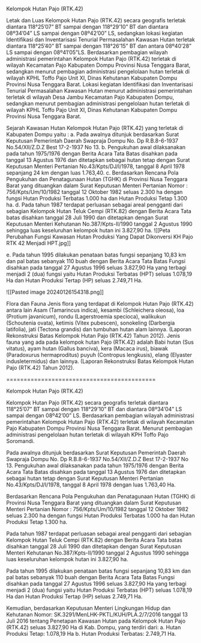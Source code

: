 Kelompok Hutan Pajo (RTK.42)

Letak dan Luas
Kelompok Hutan Pajo (RTK.42) secara geografis terletak diantara 118°25’07” BT sampai dengan 118°29’10” BT dan diantara 08º34’04” LS sampai dengan 08º42’00” LS, sedangkan lokasi kegiatan Identifikasi dan Inventarisasi Tenurial Permasalahan Kawasan Hutan terletak diantara 118°25’40” BT sampai dengan 118°26’15”  BT dan antara 08º40’28” LS sampai dengan  08º41’05”LS.
Berdasarkan pembagian wilayah administrasi pemerintahan Kelompok Hutan Pajo (RTK.42) terletak di wilayah Kecamatan Pajo Kabupaten Dompu Provinsi Nusa Tenggara Barat, sedangkan menurut pembagian administrasi pengelolaan hutan terletak di wilayah KPHL Toffo Pajo Unit XI, Dinas Kehutanan Kabupaten Dompu Provinsi Nusa Tenggara Barat.
Lokasi kegiatan Identifikasi dan Inventarisasi Tenurial Permasalahan Kawasan Hutan menurut administrasi pemerintahan terletak di wilayah Desa Jambu Kecamatan Pajo Kabupaten Dompu, sedangkan menurut pembagian administrasi pengelolaan hutan terletak di wilayah KPHL Toffo Pajo Unit XI, Dinas Kehutanan Kabupaten Dompu Provinsi Nusa Tenggara Barat.    

Sejarah Kawasan Hutan
Kelompok Hutan Pajo (RTK.42) yang terletak di Kabupaten Dompu yaitu :
a. Pada awalnya ditunjuk berdasarkan Surat Keputusan Pemerintah Daerah Swapraja Dompu No. Dp R.B.8-6-1937 No.54/XII/Z.D.Z Best 17-2-1937 No 13.
b. Pengukuhan awal dilaksanakan pada tahun 1975/1976 dengan Berita Acara Tata Batas disahkan pada tanggal 13 Agustus 1976 dan ditetapkan sebagai hutan tetap dengan Surat Keputusan  Menteri Pertanian No.43/Kpts/DJ/I/1978, tanggal 8 April 1978 sepanjang 24 km dengan luas 1.763,40.
c. Berdasarkan Rencana Pola Pengukuhan dan Penatagunaan Hutan (TGHK) di Provinsi Nusa Tenggara Barat yang dituangkan dalam Surat Keputusan Menteri Pertanian Nomor : 756/Kpts/Um/10/1982 tanggal 12 Oktober 1982 seluas 2.300 ha dengan fungsi Hutan Produksi Terbatas 1.000 ha dan Hutan Produksi Tetap 1.300 ha.
d. Pada tahun 1987 terdapat perluasan sebagai areal pengganti dari sebagian Kelompok Hutan Teluk Cempi (RTK.82) dengan Berita Acara Tata batas disahkan tanggal 28 Juli 1990 dan ditetapkan dengan Surat Keputusan Menteri Kehutanan No.387/Kpts-II/1990 tanggal 2 Agustus 1990 sehingga luas keseluruhan kelompok hutan ini 3.827,90 ha.
![[Peta Perubahan Fungsi Kawasan Hutan Produksi Yang Dapat Dikonversi KH Pajo RTK 42 Menjadi HPT.jpg]]

e. Pada tahun 1995 dilakukan penataan batas fungsi sepanjang 10,83 km dan pal batas sebanyak 110 buah dengan Berita Acara Tata Batas Fungsi disahkan pada tanggal 27 Agustus 1996 seluas 3.827,90 Ha yang terbagi menjadi 2 (dua) fungsi yaitu Hutan Produksi Terbatas (HPT) seluas 1.078,19 Ha dan Hutan Produksi Tertap (HP) seluas 2.749,71 Ha.



![[Pasted image 20240126154318.png]]

Flora dan Fauna
Jenis flora yang terdapat di Kelompok Hutan Pajo (RTK.42) antara lain Asam (Tamarincus indica), kesambi (Schleichera oleosa), loa (Protium javanicum), rondu (Lagerstroemia specioca), walikukun (Schoutenia ovata), ketimis (Vitex pubescen), sonokeling (Darbergia latifolia), jati (Tectona grandis) dan tumbuhan hutan alam lainnya. (Laporan Rekonstruksi Batas Kelompok Hutan Pajo (RTK.42) Tahun 2012).
Jenis fauna yang ada pada kelompok hutan Pajo (RTK.42) adalah Babi hutan (Sus vitatus), ayam hutan (Gallus banciva), kera (Macaca irus), biawak (Paradoxurus hermaproditus) puyuh (Contropus lengkusis), elang (Elyaster indusletermidus) dan lainnya. (Laporan Rekonstruksi Batas Kelompok Hutan Pajo (RTK.42) Tahun 2012).


===========================================


Kelompok Hutan Pajo (RTK.42)

Kelompok Hutan Pajo (RTK.42) secara geografis terletak diantara 118°25’07” BT sampai dengan 118°29’10” BT dan diantara 08º34’04” LS sampai dengan 08º42’00” LS. Berdasarkan pembagian wilayah administrasi pemerintahan Kelompok Hutan Pajo (RTK.42) terletak di wilayah Kecamatan Pajo Kabupaten Dompu Provinsi Nusa Tenggara Barat. Menurut pembagian administrasi pengelolaan hutan terletak di wilayah KPH Toffo Pajo Soromandi.

Pada awalnya ditunjuk berdasarkan Surat Keputusan Pemerintah Daerah Swapraja Dompu No. Dp R.B.8-6-1937 No.54/XII/Z.D.Z Best 17-2-1937 No 13. Pengukuhan awal dilaksanakan pada tahun 1975/1976 dengan Berita Acara Tata Batas disahkan pada tanggal 13 Agustus 1976 dan ditetapkan sebagai hutan tetap dengan Surat Keputusan  Menteri Pertanian No.43/Kpts/DJ/I/1978, tanggal 8 April 1978 dengan luas 1.763,40 Ha.

Berdasarkan Rencana Pola Pengukuhan dan Penatagunaan Hutan (TGHK) di Provinsi Nusa Tenggara Barat yang dituangkan dalam Surat Keputusan Menteri Pertanian Nomor : 756/Kpts/Um/10/1982 tanggal 12 Oktober 1982 seluas 2.300 ha dengan fungsi Hutan Produksi Terbatas 1.000 ha dan Hutan Produksi Tetap 1.300 ha.

Pada tahun 1987 terdapat perluasan sebagai areal pengganti dari sebagian Kelompok Hutan Teluk Cempi (RTK.82) dengan Berita Acara Tata batas disahkan tanggal 28 Juli 1990 dan ditetapkan dengan Surat Keputusan Menteri Kehutanan No.387/Kpts-II/1990 tanggal 2 Agustus 1990 sehingga luas keseluruhan kelompok hutan ini 3.827,90 ha.

Pada tahun 1995 dilakukan penataan batas fungsi sepanjang 10,83 km dan pal batas sebanyak 110 buah dengan Berita Acara Tata Batas Fungsi disahkan pada tanggal 27 Agustus 1996 seluas 3.827,90 Ha yang terbagi menjadi 2 (dua) fungsi yaitu Hutan Produksi Terbatas (HPT) seluas 1.078,19 Ha dan Hutan Produksi Tertap (HP) seluas 2.749,71 Ha.

Kemudian, berdasarkan Keputusan Menteri Lingkungan Hidup dan Kehutanan Nomor: SK.3291/MenLHK-PKTL/KUH/PLA.2/7/2016 tanggal 13 Juli 2016 tentang Penetapan Kawasan Hutan pada Kelompok Hutan Pajo (RTK.42) seluas 3.827,90 Ha di Kab. Dompu, yang terdiri dari:
a. Hutan Produksi Tetap: 1.078,19 Ha
b. Hutan Produksi Terbatas: 2.749,71 Ha.
